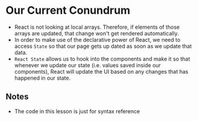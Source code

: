 # Our Current Conundrum
- React is not looking at local arrays. Therefore, if elements of those arrays are updated, that change won't get rendered automatically.
- In order to make use of the declarative power of React, we need to access ```State``` so that our page gets up dated as soon as we update that data.
- ```React State``` allows us to hook into the components and make it so that whenever we update our state (i.e. values saved inside our components), React will update the UI based on any changes that has happened in our state.

## Notes
- The code in this lesson is just for syntax reference